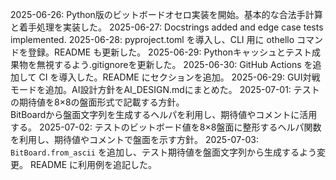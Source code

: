 2025-06-26: Python版のビットボードオセロ実装を開始。基本的な合法手計算と着手処理を実装した。
2025-06-27: Docstrings added and edge case tests implemented.
2025-06-28: pyproject.toml を導入し、CLI 用に othello コマンドを登録。README も更新した。
2025-06-29: Pythonキャッシュとテスト成果物を無視するよう.gitignoreを更新した。
2025-06-30: GitHub Actions を追加して CI を導入した。README にセクションを追加。
2025-06-29: GUI対戦モードを追加。AI設計方針をAI_DESIGN.mdにまとめた。
2025-07-01: テストの期待値を8×8の盤面形式で記載する方針。\
              BitBoardから盤面文字列を生成するヘルパを利用し、期待値やコメントに活用する。
2025-07-02: テストのビットボード値を8×8盤面に整形するヘルパ関数を利用し、期待値やコメントで盤面を示す方針。
2025-07-03: `BitBoard.from_ascii` を追加し、テスト期待値を盤面文字列から生成するよう変更。
             README に利用例を追記した。
